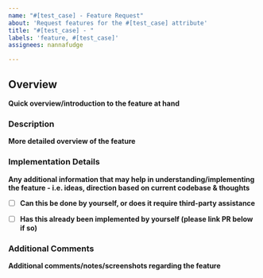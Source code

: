 ```yaml
---
name: "#[test_case] - Feature Request"
about: 'Request features for the #[test_case] attribute'
title: "#[test_case] - "
labels: 'feature, #[test_case]'
assignees: nannafudge

---
```


## Overview

**Quick overview/introduction to the feature at hand**

### Description

**More detailed overview of the feature**

### Implementation Details

**Any additional information that may help in understanding/implementing the feature - i.e. ideas, direction based on current codebase & thoughts**

- [ ] **Can this be done by yourself, or does it require third-party assistance**

- [ ] **Has this already been implemented by yourself (please link PR below if so)**

### Additional Comments
**Additional comments/notes/screenshots regarding the feature**
